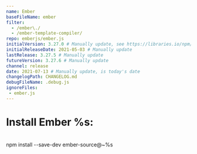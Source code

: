 ```yaml
---
name: Ember
baseFileName: ember
filter:
  - /ember\./
  - /ember-template-compiler/
repo: emberjs/ember.js
initialVersion: 3.27.0 # Manually update, see https://libraries.io/npm/ember-source throughout
initialReleaseDate: 2021-05-03 # Manually update
lastRelease: 3.27.5 # Manually update
futureVersion: 3.27.6 # Manually update
channel: release
date: 2021-07-13 # Manually update, is today's date
changelogPath: CHANGELOG.md
debugFileName: .debug.js
ignoreFiles:
 - ember.js
---
```

# Install Ember %s:
<br>
npm install --save-dev ember-source@~%s
